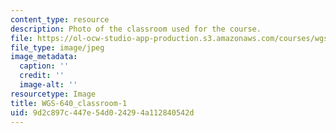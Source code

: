 ```yaml
---
content_type: resource
description: Photo of the classroom used for the course.
file: https://ol-ocw-studio-app-production.s3.amazonaws.com/courses/wgs-640-screen-women-body-narratives-in-popular-american-film-spring-2014/9d2c897c447e54d024294a112840542d_WGS-640_classroom-1.jpg
file_type: image/jpeg
image_metadata:
  caption: ''
  credit: ''
  image-alt: ''
resourcetype: Image
title: WGS-640_classroom-1
uid: 9d2c897c-447e-54d0-2429-4a112840542d
---
```

